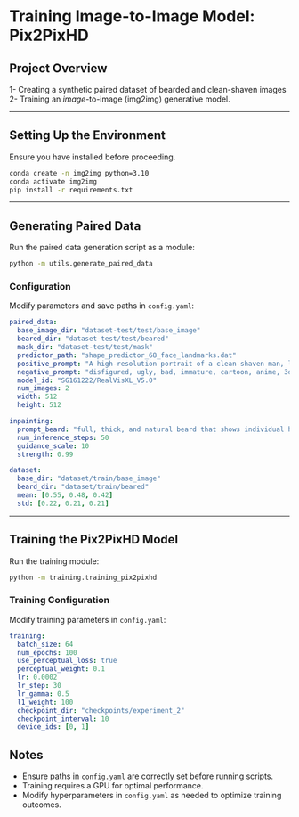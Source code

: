 # Training Image-to-Image Model: Pix2PixHD

## Project Overview

1- Creating a synthetic paired dataset of bearded and clean-shaven images
2- Training an *image*-to-image (img2img) generative model.

---

## Setting Up the Environment

Ensure you have installed before proceeding.

```bash
conda create -n img2img python=3.10
conda activate img2img
pip install -r requirements.txt
```

---

## Generating Paired Data

Run the paired data generation script as a module:

```bash
python -m utils.generate_paired_data
```

### Configuration

Modify parameters and save paths in `config.yaml`:

```yaml
paired_data:
  base_image_dir: "dataset-test/test/base_image"
  beared_dir: "dataset-test/test/beared"
  mask_dir: "dataset-test/test/mask"
  predictor_path: "shape_predictor_68_face_landmarks.dat"
  positive_prompt: "A high-resolution portrait of a clean-shaven man, looking directly at the camera, photographed in natural light."
  negative_prompt: "disfigured, ugly, bad, immature, cartoon, anime, 3d, painting, b&w, worst quality, low quality, off-center, blurred eyes"
  model_id: "SG161222/RealVisXL_V5.0"
  num_images: 2
  width: 512
  height: 512

inpainting:
  prompt_beard: "full, thick, and natural beard that shows individual hair strands"
  num_inference_steps: 50
  guidance_scale: 10
  strength: 0.99

dataset:
  base_dir: "dataset/train/base_image"
  beard_dir: "dataset/train/beared"
  mean: [0.55, 0.48, 0.42]
  std: [0.22, 0.21, 0.21]
```

---

## Training the Pix2PixHD Model

Run the training module:

```bash
python -m training.training_pix2pixhd
```

### Training Configuration

Modify training parameters in `config.yaml`:

```yaml
training:
  batch_size: 64
  num_epochs: 100
  use_perceptual_loss: true
  perceptual_weight: 0.1
  lr: 0.0002
  lr_step: 30
  lr_gamma: 0.5
  l1_weight: 100
  checkpoint_dir: "checkpoints/experiment_2"
  checkpoint_interval: 10
  device_ids: [0, 1]
```

## Notes

- Ensure paths in `config.yaml` are correctly set before running scripts.
- Training requires a GPU for optimal performance.
- Modify hyperparameters in `config.yaml` as needed to optimize training outcomes.

